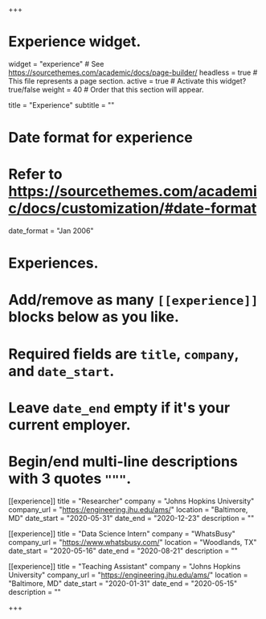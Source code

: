 +++
# Experience widget.
widget = "experience"  # See https://sourcethemes.com/academic/docs/page-builder/
headless = true  # This file represents a page section.
active = true  # Activate this widget? true/false
weight = 40  # Order that this section will appear.

title = "Experience"
subtitle = ""

# Date format for experience
#   Refer to https://sourcethemes.com/academic/docs/customization/#date-format
date_format = "Jan 2006"

# Experiences.
#   Add/remove as many `[[experience]]` blocks below as you like.
#   Required fields are `title`, `company`, and `date_start`.
#   Leave `date_end` empty if it's your current employer.
#   Begin/end multi-line descriptions with 3 quotes `"""`.
[[experience]]
  title = "Researcher"
  company = "Johns Hopkins University"
  company_url = "https://engineering.jhu.edu/ams/"
  location = "Baltimore, MD"
  date_start = "2020-05-31"
  date_end = "2020-12-23"
  description = ""

[[experience]]
  title = "Data Science Intern"
  company = "WhatsBusy"
  company_url = "https://www.whatsbusy.com/"
  location = "Woodlands, TX"
  date_start = "2020-05-16"
  date_end = "2020-08-21"
  description = ""
  
[[experience]]
  title = "Teaching Assistant"
  company = "Johns Hopkins University"
  company_url = "https://engineering.jhu.edu/ams/"
  location = "Baltimore, MD"
  date_start = "2020-01-31"
  date_end = "2020-05-15"
  description = ""


+++
